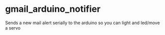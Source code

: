 gmail_arduino_notifier
======================

Sends a new mail alert serially to the arduino so you can light and led/move a servo 
